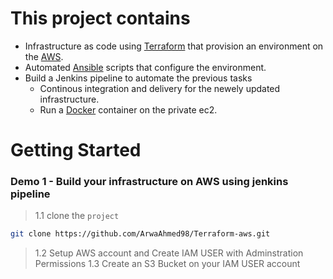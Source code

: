 
# This project contains 
* Infrastructure as code using [Terraform](https://www.terraform.io/) that provision an environment on the [AWS](https://aws.amazon.com/console/).
* Automated [Ansible](https://docs.ansible.com/) scripts that configure the environment.
* Build a Jenkins pipeline to automate the previous tasks
    * Continous integration and delivery for the newely updated infrastructure. 
    * Run a [Docker](https://docs.docker.com/) container on the private ec2. 
# Getting Started
### Demo 1 - Build your infrastructure on AWS using jenkins pipeline

> 1.1 clone the `project` 
 ```bash
git clone https://github.com/ArwaAhmed98/Terraform-aws.git
``` 
> 1.2 Setup AWS account and Create IAM USER with Adminstration Permissions
> 1.3 Create an S3 Bucket on your IAM USER account
<!-- <ol>
    <li>option 1</li>
    <li>option 2</li>
    <li>option 3</li>
</ol> -->
<!-- - make lambda function using python code to send email with a change in the infrastructure (workspace statefiles)[s3 + Lambda + ses]
- implement two workspace one for the dev and other for the production
- make a basition host ( ssh on the private ec2 from the public ec2 using same ssh key )
- Make the Network in Seperate module and reuse it 
- install Mysql Server on 2 private ec2 and attach it to private sg  -->

<!-- ![MarineGEO circle logo](/images/sonarqube.png "MarineGEO logo") -->


